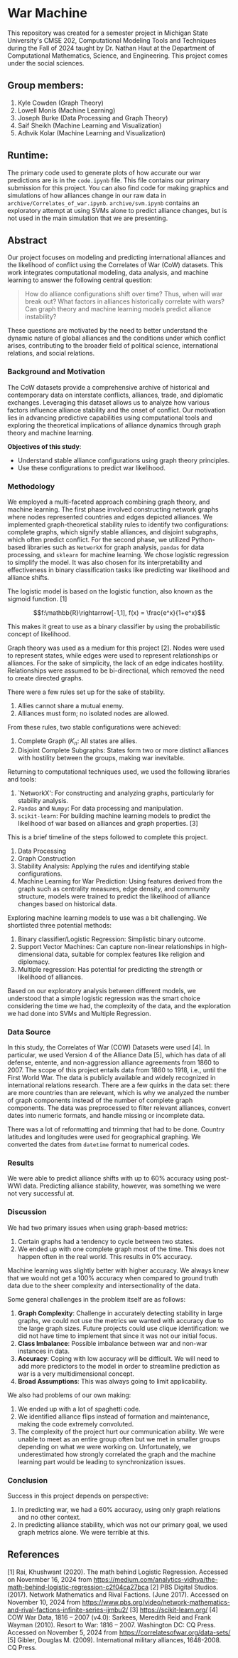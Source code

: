 # War Machine

This repository was created for a semester project in Michigan State University's CMSE 202, Computational Modeling Tools and Techniques during the Fall of 2024 taught by Dr. Nathan Haut at the Department of Computational Mathematics, Science, and Engineering. This project comes under the social sciences.

## Group members:

1. Kyle Cowden (Graph Theory)
2. Lowell Monis (Machine Learning)
3. Joseph Burke (Data Processing and Graph Theory)
4. Saif Sheikh (Machine Learning and Visualization)
5. Adhvik Kolar (Machine Learning and Visualization)

## Runtime:

The primary code used to generate plots of how accurate our war predictions are is in the `code.ipynb` file. This file contains our primary submission for this project. You can also find code for making graphics and simulations of how alliances change in our raw data in `archive/Correlates_of_war.ipynb`. `archive/svm.ipynb` contains an exploratory attempt at using SVMs alone to predict alliance changes, but is not used in the main simulation that we are presenting.

## Abstract

Our project focuses on modeling and predicting international alliances and the likelihood of conflict using the Correlates of War (CoW) datasets. This work integrates computational modeling, data analysis, and machine learning to answer the following central question: 

>How do alliance configurations shift over time?
>Thus, when will war break out?
>What factors in alliances historically correlate with wars?
>Can graph theory and machine learning models predict alliance instability?

These questions are motivated by the need to better understand the dynamic nature of global alliances and the conditions under which conflict arises, contributing to the broader field of political science, international relations, and social relations.

### Background and Motivation

The CoW datasets provide a comprehensive archive of historical and contemporary data on interstate conflicts, alliances, trade, and diplomatic exchanges. Leveraging this dataset allows us to analyze how various factors influence alliance stability and the onset of conflict. Our motivation lies in advancing predictive capabilities using computational tools and exploring the theoretical implications of alliance dynamics through graph theory and machine learning.

**Objectives of this study**:

- Understand stable alliance configurations using graph theory principles.
- Use these configurations to predict war likelihood.

### Methodology

We employed a multi-faceted approach combining graph theory, and machine learning. The first phase involved constructing network graphs where nodes represented countries and edges depicted alliances. We implemented graph-theoretical stability rules to identify two configurations: complete graphs, which signify stable alliances, and disjoint subgraphs, which often predict conflict. For the second phase, we utilized Python-based libraries such as `NetworkX` for graph analysis, `pandas` for data processing, and `sklearn` for machine learning. We chose logistic regression to simplify the model. It was also chosen for its interpretability and effectiveness in binary classification tasks like predicting war likelihood and alliance shifts.

The logistic model is based on the logistic function, also known as the sigmoid function. [1]

$$f:\mathbb{R}\rightarrow[-1,1], f(x) = \frac{e^x}{1+e^x}$$

This makes it great to use as a binary classifier by using the probabilistic concept of likelihood.

Graph theory was used as a medium for this project [2]. Nodes were used to represent states, while edges were used to represent relationships or alliances. For the sake of simplicity, the lack of an edge indicates hostility. Relationships were assumed to be bi-directional, which removed the need to create directed graphs.

There were a few rules set up for the sake of stability.

1. Allies cannot share a mutual enemy.
2. Alliances must form; no isolated nodes are allowed.

From these rules, two stable configurations were achieved:

1. Complete Graph ($K_n$: All states are allies.
2. Disjoint Complete Subgraphs: States form two or more distinct alliances with hostility between the groups, making war inevitable.

Returning to computational techniques used, we used the following libraries and tools:

1. `NetworkX': For constructing and analyzing graphs, particularly for stability analysis.
2. `Pandas` and `Numpy`: For data processing and manipulation.
3. `scikit-learn`: For building machine learning models to predict the likelihood of war based on alliances and graph properties. [3]

This is a brief timeline of the steps followed to complete this project.

1. Data Processing
2. Graph Construction
3. Stability Analysis: Applying the rules and identifying stable configurations.
4. Machine Learning for War Prediction: Using features derived from the graph such as centrality measures, edge density, and community structure, models were trained to predict the likelihood of alliance changes based on historical data.

Exploring machine learning models to use was a bit challenging. We shortlisted three potential methods:

1. Binary classifier/Logistic Regression: Simplistic binary outcome.
2. Support Vector Machines: Can capture non-linear relationships in high-dimensional data, suitable for complex features like religion and diplomacy.
3. Multiple regression: Has potential for predicting the strength or likelihood of alliances.

Based on our exploratory analysis between different models, we understood that a simple logistic regression was the smart choice considering the time we had, the complexity of the data, and the exploration we had done into SVMs and Multiple Regression.

### Data Source

In this study, the Correlates of War (COW) Datasets were used [4]. In particular, we used Version 4 of the Alliance Data [5], which has data of all defense, entente, and non-aggression alliance agreements from 1860 to 2007. The scope of this project entails data from 1860 to 1918, i.e., until the First World War. The data is publicly available and widely recognized in international relations research. There are a few quirks in the data set: there are more countries than are relevant, which is why we analyzed the number of graph components instead of the number of complete graph components. The data was preprocessed to filter relevant alliances, convert dates into numeric formats, and handle missing or incomplete data.

There was a lot of reformatting and trimming that had to be done. Country latitudes and longitudes were used for geographical graphing. We converted the dates from `datetime` format to numerical codes.

### Results

We were able to predict alliance shifts with up to 60% accuracy using post-WWI data. Predicting alliance stability, however, was something we were not very successful at.

### Discussion

We had two primary issues when using graph-based metrics:

1. Certain graphs had a tendency to cycle between two states.
2. We ended up with one complete graph most of the time. This does not happen often in the real world. This results in 0% accuracy.

Machine learning was slightly better with higher accuracy. We always knew that we would not get a 100% accuracy when compared to ground truth data due to the sheer complexity and intersectionality of the data.

Some general challenges in the problem itself are as follows:

1. **Graph Complexity**: Challenge in accurately detecting stability in large graphs, we could not use the metrics we wanted with accuracy due to the large graph sizes. Future projects could use clique identification: we did not have time to implement that since it was not our initial focus.
2. **Class Imbalance**: Possible imbalance between war and non-war instances in data.
3. **Accuracy**: Coping with low accuracy will be difficult. We will need to add more predictors to the model in order to streamline prediction as war is a very multidimensional concept.
4. **Broad Assumptions**: This was always going to limit applicability.

We also had problems of our own making:

1. We ended up with a lot of spaghetti code.
2. We identified alliance flips instead of formation and maintenance, making the code extremely convoluted.
3. The complexity of the project hurt our communication ability. We were unable to meet as an entire group often but we met in smaller groups depending on what we were working on. Unfortunately, we underestimated how strongly correlated the graph and the machine learning part would be leading to synchronization issues.

### Conclusion

Success in this project depends on perspective:

1. In predicting war, we had a 60% accuracy, using only graph relations and no other context.
2. In predicting alliance stability, which was not our primary goal, we used graph metrics alone. We were terrible at this.

## References

[1] Rai, Khushwant (2020). The math behind Logistic Regression. Accessed on Novermber 16, 2024 from https://medium.com/analytics-vidhya/the-math-behind-logistic-regression-c2f04ca27bca
[2] PBS Digital Studios. (2017). Network Mathematics and Rival Factions. (June 2017). Accessed on November 10, 2024 from https://www.pbs.org/video/network-mathematics-and-rival-factions-infinite-series-ijmbu2/
[3] https://scikit-learn.org/
[4] COW War Data, 1816 – 2007 (v4.0): Sarkees, Meredith Reid and Frank Wayman (2010). Resort to War: 1816 – 2007. Washington DC: CQ Press. Accessed on November 5, 2024 from https://correlatesofwar.org/data-sets/
[5] Gibler, Douglas M. (2009). International military alliances, 1648-2008. CQ Press.